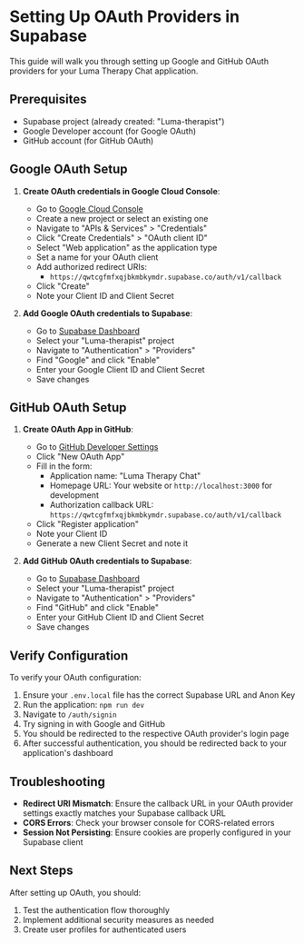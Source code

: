# Setting Up OAuth Providers in Supabase

This guide will walk you through setting up Google and GitHub OAuth providers for your Luma Therapy Chat application.

## Prerequisites

- Supabase project (already created: "Luma-therapist")
- Google Developer account (for Google OAuth)
- GitHub account (for GitHub OAuth)

## Google OAuth Setup

1. **Create OAuth credentials in Google Cloud Console**:
   - Go to [Google Cloud Console](https://console.cloud.google.com/)
   - Create a new project or select an existing one
   - Navigate to "APIs & Services" > "Credentials"
   - Click "Create Credentials" > "OAuth client ID"
   - Select "Web application" as the application type
   - Set a name for your OAuth client
   - Add authorized redirect URIs:
     - `https://qwtcgfmfxqjbkmbkymdr.supabase.co/auth/v1/callback`
   - Click "Create"
   - Note your Client ID and Client Secret

2. **Add Google OAuth credentials to Supabase**:
   - Go to [Supabase Dashboard](https://supabase.com/dashboard)
   - Select your "Luma-therapist" project
   - Navigate to "Authentication" > "Providers"
   - Find "Google" and click "Enable"
   - Enter your Google Client ID and Client Secret
   - Save changes

## GitHub OAuth Setup

1. **Create OAuth App in GitHub**:
   - Go to [GitHub Developer Settings](https://github.com/settings/developers)
   - Click "New OAuth App"
   - Fill in the form:
     - Application name: "Luma Therapy Chat"
     - Homepage URL: Your website or `http://localhost:3000` for development
     - Authorization callback URL: `https://qwtcgfmfxqjbkmbkymdr.supabase.co/auth/v1/callback`
   - Click "Register application"
   - Note your Client ID
   - Generate a new Client Secret and note it

2. **Add GitHub OAuth credentials to Supabase**:
   - Go to [Supabase Dashboard](https://supabase.com/dashboard)
   - Select your "Luma-therapist" project
   - Navigate to "Authentication" > "Providers"
   - Find "GitHub" and click "Enable"
   - Enter your GitHub Client ID and Client Secret
   - Save changes

## Verify Configuration

To verify your OAuth configuration:

1. Ensure your `.env.local` file has the correct Supabase URL and Anon Key
2. Run the application: `npm run dev`
3. Navigate to `/auth/signin`
4. Try signing in with Google and GitHub
5. You should be redirected to the respective OAuth provider's login page
6. After successful authentication, you should be redirected back to your application's dashboard

## Troubleshooting

- **Redirect URI Mismatch**: Ensure the callback URL in your OAuth provider settings exactly matches your Supabase callback URL
- **CORS Errors**: Check your browser console for CORS-related errors
- **Session Not Persisting**: Ensure cookies are properly configured in your Supabase client

## Next Steps

After setting up OAuth, you should:

1. Test the authentication flow thoroughly
2. Implement additional security measures as needed
3. Create user profiles for authenticated users 